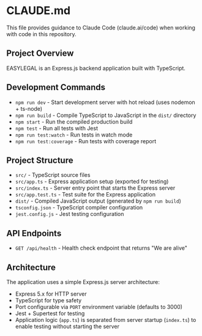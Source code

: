 # CLAUDE.md

This file provides guidance to Claude Code (claude.ai/code) when working with code in this repository.

## Project Overview

EASYLEGAL is an Express.js backend application built with TypeScript.

## Development Commands

- `npm run dev` - Start development server with hot reload (uses nodemon + ts-node)
- `npm run build` - Compile TypeScript to JavaScript in the `dist/` directory
- `npm start` - Run the compiled production build
- `npm test` - Run all tests with Jest
- `npm run test:watch` - Run tests in watch mode
- `npm run test:coverage` - Run tests with coverage report

## Project Structure

- `src/` - TypeScript source files
- `src/app.ts` - Express application setup (exported for testing)
- `src/index.ts` - Server entry point that starts the Express server
- `src/app.test.ts` - Test suite for the Express application
- `dist/` - Compiled JavaScript output (generated by `npm run build`)
- `tsconfig.json` - TypeScript compiler configuration
- `jest.config.js` - Jest testing configuration

## API Endpoints

- `GET /api/health` - Health check endpoint that returns "We are alive"

## Architecture

The application uses a simple Express.js server architecture:
- Express 5.x for HTTP server
- TypeScript for type safety
- Port configurable via `PORT` environment variable (defaults to 3000)
- Jest + Supertest for testing
- Application logic (`app.ts`) is separated from server startup (`index.ts`) to enable testing without starting the server
